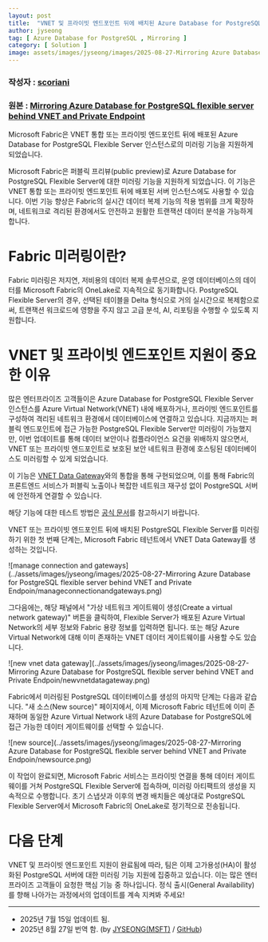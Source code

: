 ```yaml
---
layout: post
title:  "VNET 및 프라이빗 엔드포인트 뒤에 배치된 Azure Database for PostgreSQL Flexible Server 미러링"
author: jyseong
tag: [ Azure Database for PostgreSQL , Mirroring ]
category: [ Solution ]
image: assets/images/jyseong/images/2025-08-27-Mirroring Azure Database for PostgreSQL flexible server behind VNET and Private Endpoin/show-private-link-overview.jpg
---
```


### 작성자 : [scoriani](https://techcommunity.microsoft.com/users/scoriani/218343)
### 원본 : [Mirroring Azure Database for PostgreSQL flexible server behind VNET and Private Endpoint](https://techcommunity.microsoft.com/blog/adforpostgresql/mirroring-azure-database-for-postgresql-flexible-server-behind-vnet-and-private-/4432401)

Microsoft Fabric은 VNET 통합 또는 프라이빗 엔드포인트 뒤에 배포된 Azure Database for PostgreSQL Flexible Server 인스턴스로의 미러링 기능을 지원하게 되었습니다.

Microsoft Fabric은 퍼블릭 프리뷰(public preview)로 Azure Database for PostgreSQL Flexible Server에 대한 미러링 기능을 지원하게 되었습니다. 이 기능은 VNET 통합 또는 프라이빗 엔드포인트 뒤에 배포된 서버 인스턴스에도 사용할 수 있습니다.
이번 기능 향상은 Fabric의 실시간 데이터 복제 기능의 적용 범위를 크게 확장하며, 네트워크로 격리된 환경에서도 안전하고 원활한 트랜잭션 데이터 분석을 가능하게 합니다.

# Fabric 미러링이란?
Fabric 미러링은 저지연, 저비용의 데이터 복제 솔루션으로, 운영 데이터베이스의 데이터를 Microsoft Fabric의 OneLake로 지속적으로 동기화합니다.
PostgreSQL Flexible Server의 경우, 선택된 테이블을 Delta 형식으로 거의 실시간으로 복제함으로써, 트랜잭션 워크로드에 영향을 주지 않고 고급 분석, AI, 리포팅을 수행할 수 있도록 지원합니다.

# VNET 및 프라이빗 엔드포인트 지원이 중요한 이유
많은 엔터프라이즈 고객들이은 Azure Database for PostgreSQL Flexible Server 인스턴스를 Azure Virtual Network(VNET) 내에 배포하거나, 프라이빗 엔드포인트를 구성하여 격리된 네트워크 환경에서 데이터베이스에 연결하고 있습니다.
지금까지는 퍼블릭 엔드포인트에 접근 가능한 PostgreSQL Flexible Server만 미러링이 가능했지만, 이번 업데이트를 통해 데이터 보안이나 컴플라이언스 요건을 위배하지 않으면서, VNET 또는 프라이빗 엔드포인트로 보호된 보안 네트워크 환경에 호스팅된 데이터베이스도 미러링할 수 있게 되었습니다.

이 기능은 [VNET Data Gateway](https://learn.microsoft.com/en-us/data-integration/vnet/overview)와의 통합을 통해 구현되었으며, 이를 통해 Fabric의 프론트엔드 서비스가 퍼블릭 노출이나 복잡한 네트워크 재구성 없이 PostgreSQL 서버에 안전하게 연결할 수 있습니다.

해당 기능에 대한 테스트 방법은 [공식 문서](https://learn.microsoft.com/en-us/fabric/database/mirrored-database/azure-database-postgresql-tutorial)를 참고하시기 바랍니다.

VNET 또는 프라이빗 엔드포인트 뒤에 배치된 PostgreSQL Flexible Server를 미러링하기 위한 첫 번째 단계는, Microsoft Fabric 테넌트에서 VNET Data Gateway를 생성하는 것입니다.

![manage connection and gateways](../assets/images/jyseong/images/2025-08-27-Mirroring Azure Database for PostgreSQL flexible server behind VNET and Private Endpoin/manageconnectionandgateways.png)

그다음에는, 해당 패널에서 "가상 네트워크 게이트웨이 생성(Create a virtual network gateway)" 버튼을 클릭하여, Flexible Server가 배포된 Azure Virtual Network의 세부 정보와 Fabric 용량 정보를 입력하면 됩니다.
또는 해당 Azure Virtual Network에 대해 이미 존재하는 VNET 데이터 게이트웨이를 사용할 수도 있습니다.

![new vnet data gateway](../assets/images/jyseong/images/2025-08-27-Mirroring Azure Database for PostgreSQL flexible server behind VNET and Private Endpoin/newvnetdatagateway.png)

Fabric에서 미러링된 PostgreSQL 데이터베이스를 생성의 마지막 단계는 다음과 같습니다.
"새 소스(New source)" 페이지에서, 이제 Microsoft Fabric 테넌트에 이미 존재하며 동일한 Azure Virtual Network 내의 Azure Database for PostgreSQL에 접근 가능한 데이터 게이트웨이를 선택할 수 있습니다.

![new source](../assets/images/jyseong/images/2025-08-27-Mirroring Azure Database for PostgreSQL flexible server behind VNET and Private Endpoin/newsource.png)

이 작업이 완료되면, Microsoft Fabric 서비스는 프라이빗 연결을 통해 데이터 게이트웨이를 거쳐 PostgreSQL Flexible Server에 접속하며, 미러링 아티팩트의 생성을 지속적으로 수행합니다.
초기 스냅샷과 이후의 변경 배치들은 예상대로 PostgreSQL Flexible Server에서 Microsoft Fabric의 OneLake로 정기적으로 전송됩니다.

# 다음 단계
VNET 및 프라이빗 엔드포인트 지원이 완료됨에 따라, 팀은 이제 고가용성(HA)이 활성화된 PostgreSQL 서버에 대한 미러링 기능 지원에 집중하고 있습니다.
이는 많은 엔터프라이즈 고객들이 요청한 핵심 기능 중 하나입니다.
정식 출시(General Availability)를 향해 나아가는 과정에서의 업데이트를 계속 지켜봐 주세요!

----------

- 2025년 7월 15일 업데이트 됨.
- 2025년 8월 27일 번역 함. (by [JYSEONG(MSFT)](https://techcommunity.microsoft.com/users/ji%20yong%20seong/219866) / [GitHub](https://github.com/jiyongseong))